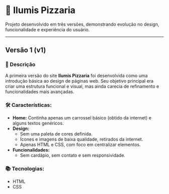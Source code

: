 # 🍕 Ilumis Pizzaria  

Projeto desenvolvido em três versões, demonstrando evolução no design, funcionalidade e experiência do usuário.  

---

## Versão 1 (v1)  
### 📖 Descrição  
A primeira versão do site **Ilumis Pizzaria** foi desenvolvida como uma introdução básica ao design de páginas web. Seu objetivo principal era criar uma estrutura funcional e visual, mas ainda carecia de refinamento e funcionalidades mais avançadas.

### 🛠️ Características:  
- **Home:** Continha apenas um carrossel básico (obtido da internet) e alguns textos genéricos.  
- **Design:**  
  - Sem uma paleta de cores definida.  
  - Ícones e imagens de baixa qualidade, retirados da internet.  
  - Apenas HTML e CSS, com foco em centralizar elementos.
- **Funcionalidades:**  
  - Sem cardápio, sem contato e sem responsividade.  

### 📚 Tecnologias:  
- HTML  
- CSS 
